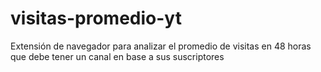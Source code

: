# visitas-promedio-yt
Extensión de navegador para analizar el promedio de visitas en 48 horas que debe tener un canal en base a sus suscriptores
